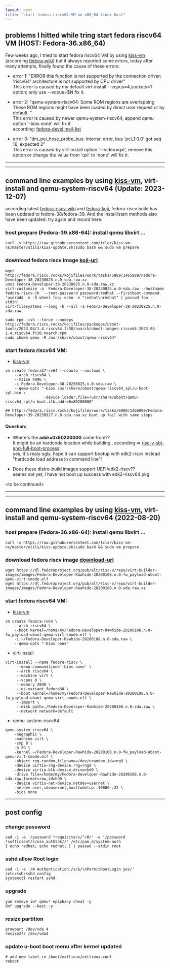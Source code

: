 ```yaml
---
layout: post
title: "start fedora riscv64 VM on x86_64 linux host"
---
```


## problems I hitted while tring start fedora riscv64 VM (HOST: Fedora-36.x86_64)
Few weeks ago, I tried to start fedora riscv64 VM by using [kiss-vm](https://github.com/tcler/kiss-vm-ns/kiss-vm) 
(according [fedora-wiki](https://fedoraproject.org/wiki/Architectures/RISC-V/Installing))
but it always reported some errors, today after many attempts, finally found the cause of these errors:

- error 1: "ERROR    this function is not supported by the connection driver: 'riscv64' architecture is not supported by CPU driver"  
This error is caused by my default virt-install --vcpus=4,sockets=1 option; only use --vcpus=$N fix it.

- error 2: "qemu-system-riscv64: Some ROM regions are overlapping These ROM regions might have been loaded by direct user request or by default. "  
This error is caused by newer qemu-system-riscv64, append qemu option '-bios none' will fix it  
according: [fedora-devel mail-list](https://www.spinics.net/lists/fedora-devel/msg289693.html)

- error 3: "dm_pci_hose_probe_bus: Internal error, bus 'pci_1:0.0' got seq 16, expected 2"  
This error is caused by virt-install option '--video=qxl', remove this option or change the value from 'qxl' to 'none' will fix it.

---
---
## command line examples by using [kiss-vm](https://github.com/tcler/kiss-vm-ns/kiss-vm), virt-install and qemu-system-riscv64 (Update: 2023-12-07)
according latest [fedora-riscv-wiki](https://fedoraproject.org/wiki/Architectures/RISC-V/Installing) and [fedora-koji](http://fedora.riscv.rocks/koji/tasks?state=closed&view=flat&method=createAppliance&order=-id), fedora-riscv build has been updated to fedora-38/fedora-39. And the install/start methods also have been updated. try again and record here:

### host prepare (Fedora-39.x86-64): install qemu libvirt ...
```
curl -s https://raw.githubusercontent.com/tcler/kiss-vm-ns/master/utils/kiss-update.sh|sudo bash && sudo vm prepare
```

### download fedora riscv image [koji-url](http://fedora.riscv.rocks/koji/tasks?state=closed&view=flat&method=createAppliance&order=-id)
```
wget http://fedora.riscv.rocks/kojifiles/work/tasks/5889/1465889/Fedora-Developer-38-20230825.n.0-sda.raw.xz
unxz Fedora-Developer-38-20230825.n.0-sda.raw.xz
virt-customize -a  Fedora-Developer-38-20230825.n.0-sda.raw --hostname fedora-riscv-jh  --root-password password:redhat --firstboot-command 'useradd -m -G wheel foo; echo -e "redhat\nredhat" | passwd foo --stdin'
virt-filesystems --long -h --all -a Fedora-Developer-38-20230825.n.0-sda.raw

sudo rpm -ivh --force --nodeps http://fedora.riscv.rocks/kojifiles/packages/uboot-tools/2023.04/1.4.riscv64.fc38/noarch/uboot-images-riscv64-2023.04-1.4.riscv64.fc38.noarch.rpm
sudo chown qemu -R /usr/share/uboot/qemu-riscv64*
```

### start fedora riscv64 VM:
- [kiss-vm](https://github.com/tcler/kiss-vm-ns/blob/master/kiss-vm)

```
vm create fedora37-rv64 --noauto --nocloud \
    --arch riscv64 \
    --msize 4096 \
    -i Fedora-Developer-38-20230825.n.0-sda.raw \
    --qemu-opts "-bios /usr/share/uboot/qemu-riscv64_spl/u-boot-spl.bin \
                 -device loader,file=/usr/share/uboot/qemu-riscv64_spl/u-boot.itb,addr=0x80200000"

## http://fedora.riscv.rocks/kojifiles/work/tasks/6900/1466900/Fedora-Developer-39-20230927.n.0-sda.raw.xz boot up fail with same steps
```

#### Question:  
- Where's the **addr=0x80200000** come from??  
   It might be an hardcode location while building..  according => [risc-v-sbi-and-full-boot-process](https://popovicu.com/posts/risc-v-sbi-and-full-boot-process)  
   yes, it's realy ugly. hope it can support bootup with edk2-riscv instead "hardcode load address in command line"!

- Does these distro-build images support UEFI/edk2-riscv??  
   seems not yet, I have not boot up success with edk2-riscv64 pkg  

\<to be continued\>

---
---
## command line examples by using [kiss-vm](https://github.com/tcler/kiss-vm-ns/kiss-vm), virt-install and qemu-system-riscv64 (2022-08-20)

### host prepare (Fedora-36.x86-64): install qemu libvirt ...
```
curl -s https://raw.githubusercontent.com/tcler/kiss-vm-ns/master/utils/kiss-update.sh|sudo bash && sudo vm prepare
```

### download fedora riscv image [download-url](https://dl.fedoraproject.org/pub/alt/risc-v/repo/virt-builder-images/images/)
```
wget https://dl.fedoraproject.org/pub/alt/risc-v/repo/virt-builder-images/images/Fedora-Developer-Rawhide-20200108.n.0-fw_payload-uboot-qemu-virt-smode.elf
wget https://dl.fedoraproject.org/pub/alt/risc-v/repo/virt-builder-images/images/Fedora-Developer-Rawhide-20200108.n.0-sda.raw.xz
```

### start fedora riscv64 VM:
- [kiss-vm](https://github.com/tcler/kiss-vm-ns/blob/master/kiss-vm)
```
vm create fedora-rv64 \
    --arch riscv64 \
    --boot kernel=/home/my/Fedora-Developer-Rawhide-20200108.n.0-fw_payload-uboot-qemu-virt-smode.elf \
    -i ~/Fedora-Developer-Rawhide-20200108.n.0-sda.raw \
    --qemu-opts "-bios none"
```
  
- virt-install
```
virt-install --name fedora-riscv \
     --qemu-commandline='-bios none' \
     --arch riscv64 \
     --machine virt \
     --vcpus 8 \
     --memory 2048 \
     --os-variant fedora30 \
     --boot kernel=/home/my/Fedora-Developer-Rawhide-20200108.n.0-fw_payload-uboot-qemu-virt-smode.elf \
     --import \
     --disk path=./Fedora-Developer-Rawhide-20200108.n.0-sda.raw \
     --network network=default
```
  
  
- qemu-system-riscv64
```
qemu-system-riscv64 \
    -nographic \
    -machine virt \
    -smp 8 \
    -m 2G \
    -kernel ~/Fedora-Developer-Rawhide-20200108.n.0-fw_payload-uboot-qemu-virt-smode.elf \
    -object rng-random,filename=/dev/urandom,id=rng0 \
    -device virtio-rng-device,rng=rng0 \
    -device virtio-blk-device,drive=hd0 \
    -drive file=/home/my/Fedora-Developer-Rawhide-20200108.n.0-sda.raw,format=raw,id=hd0 \
    -device virtio-net-device,netdev=usernet \
    -netdev user,id=usernet,hostfwd=tcp::10000-:22 \
    -bios none
```


---
## post config

### change password
```
sed -i -e '/password *requisite/s/^/#/' -e '/password *sufficient/s/use_authtok//' /etc/pam.d/system-auth
{ echo redhat; echo redhat; } | passwd --stdin root
```

### sshd allow Root login
```
sed -i -e '/# Authentication:/s/$/\nPermitRootLogin yes/' /etc/ssh/sshd_config
systemctl restart sshd
```

### upgrade
```
yum remove iw* qemu* epiphany cheat -y
dnf upgrade --best -y
```

### resize partition
```
growpart /dev/vda 4
resize2fs /dev/vda4
```

### update u-boot boot menu after kernel updated
```
# add new label in /boot/extlinux/extlinux.conf
reboot
```
